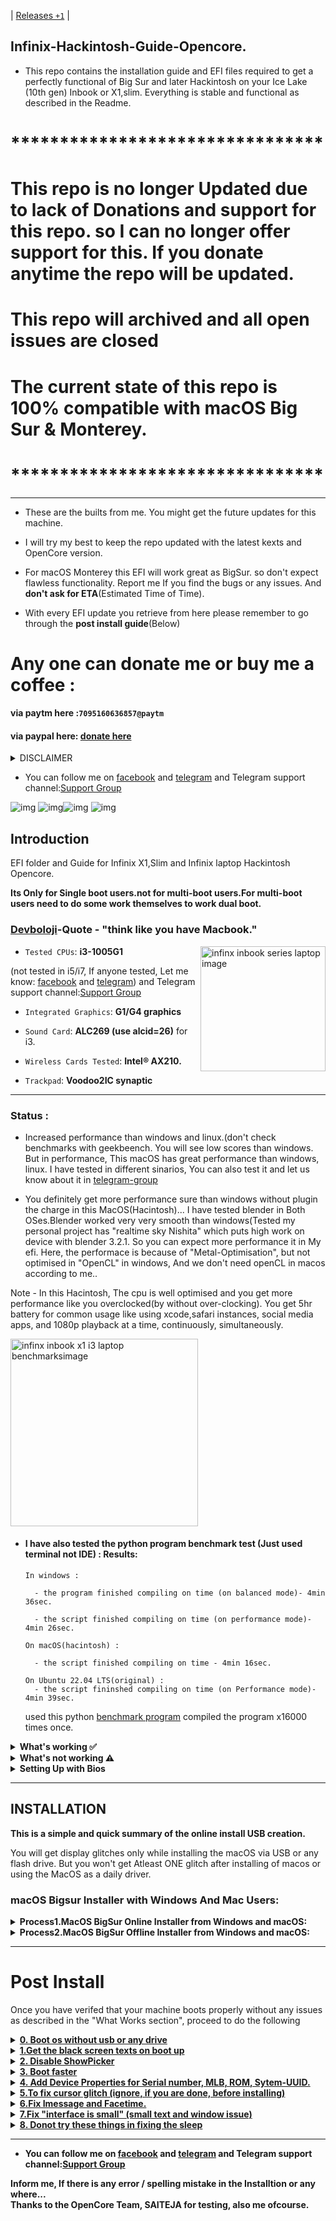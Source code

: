 | [Releases `+1`](https://github.com/devboloji/Infinix-Hackintosh-Guide-Opencore/releases) |


## Infinix-Hackintosh-Guide-Opencore.
- This repo contains the installation guide and EFI files required to get a perfectly functional of Big Sur and later Hackintosh on your Ice Lake (10th gen) Inbook or X1,slim. Everything is stable and functional as described in the Readme.

# ********************************
# This repo is no longer Updated due to lack of Donations and support for this repo. so I can no longer offer support for this. If you donate anytime the repo will be updated.
# This repo will archived and all open issues are closed
# The current state of this repo is 100% compatible with macOS Big Sur & Monterey.
# ********************************

<hr>

- These are the builts from me.  You might get the future updates for this machine.

 - I will try my best to keep the repo updated with the latest kexts and OpenCore version.
 - For macOS Monterey this EFI will work great as BigSur. so don't expect flawless functionality.
 Report me If you find the bugs or any issues. And **don't ask for ETA**(Estimated Time of Time).
- With every EFI update you retrieve from here please remember to go through the **post install guide**(Below)

# Any one can donate me or buy me a coffee :
#### via paytm here :`7095160636857@paytm`
#### via paypal here: [donate here](https://www.paypal.me/369639)
 <details><summary>DISCLAIMER</summary>
 
|                          Disclaimer                               |
|-------------------------------------------------------------------|
|Read the entire README before you start.                           |
|I am not responsible for any damages you may cause.                |
|If you find an error or improve anything,whether in the config or in the documentation,please consider opening an issue or pull request.|    

 </details>
 
- You can follow me on [facebook](https://www.facebook.com/sai.dev.92317) and [telegram](https://t.me/Pappusaidev) and Telegram support channel:[Support Group](https://t.me/infinix_inbook_discussion)

![img](https://img.shields.io/badge/Release%20Update-July-red) ![img](https://img.shields.io/badge/macOS%20Support-Monterey--11.6.7-blue)![img](https://img.shields.io/badge/macOS%20Support-BigSur-blue) ![img](https://img.shields.io/badge/OpenCore%20Version-0.8.2-red)

## Introduction

EFI folder and Guide for Infinix X1,Slim and Infinix laptop Hackintosh Opencore.

**Its Only for Single boot users.not for multi-boot users.For multi-boot users need to do some work themselves to work dual boot.**

### [Devboloji](https://github.com/devboloji)-Quote - "think like you have Macbook."

<img align="right" src="images/infinix laptop image.jpeg" alt="infinx inbook series laptop image" width="200">

- `Tested CPUs`: **i3-1005G1**

(not tested in i5/i7, If anyone tested, Let me know: [facebook](https://www.facebook.com/sai.dev.92317) and [telegram](https://t.me/Pappusaidev)) and Telegram support channel:[Support Group](https://t.me/infinix_inbook_discussion)


- `Integrated Graphics`: **G1/G4 graphics**

- `Sound Card`: **ALC269 (use alcid=26)** for i3.

- `Wireless Cards Tested`: **Intel® AX210.**

- `Trackpad`: **Voodoo2IC synaptic**

<hr>

### Status : 

- Increased performance than windows and linux.(don't check benchmarks with geekbeench. You will see low scores than windows. But in performance, This macOS has great performance than windows, linux. I have tested in different sinarios, You can also test it and let us know about it in [telegram-group](https://t.me/infinix_inbook_discussion)

- You definitely get more performance sure than windows without plugin the charge in this MacOS(Hacintosh)... I have tested blender in Both OSes.Blender worked very very smooth than windows(Tested my personal project has "realtime sky Nishita" which puts high work on device with blender 3.2.1.  So you can expect more performance it in My efi. Here, the performace is because of "Metal-Optimisation", but not optimised in "OpenCL" in windows, And we don't need openCL in macos according to me..

Note - In this Hacintosh, The cpu is well optimised and you get more performance like you overclocked(by without over-clocking). You get 5hr battery for common usage like using xcode,safari instances, social media apps, and 1080p playback at a time, continuously, simultaneously.

<img align="top" src="images/infinix x1 i3 benchmarks.jpeg" alt="infinx inbook x1 i3 laptop benchmarksimage" width="300">

- #### I have also tested the python program benchmark test  (Just used terminal not IDE) : Results:  

      In windows :
      
        - the program finished compiling on time (on balanced mode)- 4min 36sec.

        - the script finished compiling on time (on performance mode)- 4min 26sec.

      On macOS(hacintosh) :
         
        - the script finished compiling on time - 4min 16sec.
     
      On Ubuntu 22.04 LTS(original) :
        - the script fininshed compiling on time (on Performance mode)- 4min 39sec.

   used this python [benchmark program](https://benchmarksgame-team.pages.debian.net/benchmarksgame/program/mandelbrot-python3-7.html) compiled the program x16000 times once.

<details>
 <summary><strong> What's working ✅ </strong></summary>
 </br>
 
- [x] Wifi
- [x] iMessage, FaceTime, App Store, iTunes Store `Please generate your own SMBIOS`read my [post install](https://github.com/devboloji/Infinix-Hackintosh-Opencore-Guide#post-install) which is below the installation.
- [x] Bluetooth (Bluetooth Headphones working, also bluetooth file transfer works)
- [x] OnBoard Audio(Input/ Output)
- [x] USB ports
- [x] Wired headphones
- [x] You will get upto 4 hours to 5 hours battery backup for streaming 1080p-youtube and for coding without any pause.You may get more than me.
- [x] Trackpad 
- [x] brightness keys(To increase(+ve) -> `Pause`key) & (To decrease(-ve) -> `Scr Lk` key)
- [x] Wake / Shutdown
- [x] Short sleep. (If you make sleep for long hours, The laptop shutdowns. To boot up your device you need to plug in the charge like macbook to wake. But you can make sleep to for 1 to 3 hours(but you will lose 3 to 8 percentage for every hour when  you put your device into sleep). 
This is due to continuous fan spinning when sleep. Anyone is welcomed to fix these issues. First contact me to do that
- Everything (Much More).

</details>
<details>
 <summary><strong>What's not working ⚠️</strong></summary>
 </br>
 
* Long Sleep(Using Long sleep, fans still spins and causes battery drain)(Donot use any hibernate app in macos),Read [Post-install](https://github.com/devboloji/Infinix-Hackintosh-Opencore-Guide#post-install) Any one is welcomed to fix this issue, contact me.
* Hdmi slot.
* Don't expect too much battery in this Hackintosh like windows. You get atleast 5-hours battery-backup.
</details>

<details>
 <summary><strong> Setting Up with Bios</strong></summary>
  Note:Most of these options may not be present in your firmware, we recommend matching up as closely as possible but don't be too concerned, if many of these options are not available in your BIOS. You cannot change the cpu,fan and other settings. This is due to Locked-bios(cfg-lock). If anyone unlocked the bios, Please tell that good news in [telegram-Group] (https://t.me/infinix_inbook_discussion) . 
 <details>
<summary><strong>Disable:</strong></summary>
 
- Fast Boot
- disable wake on wlan and bluetooth (which causes sleep issues)
- Disable windows bit-lock encryption (ignore, if you don't lock it)
- Secure Boot
- Serial/COM Port
- VT-d
- CSM
- Thunderbolt(For initial install, as Thunderbolt can cause issues if not setup correctly)
 </details>
<details>
 <summary><strong>Enable:</strong></summary>
 
- VT-x
- Execute Disable Bit
- OS type: Windows 8.1/10 UEFI Mode
- DVMT Pre-Allocated(iGPU Memory): 256MB or MAX
- Set` DVMT Total Gfx Memory` setting to `Max`
- Set `DVMT PPre-Allocated` Setting to `160M` or to `max`
- SATA Mode: AHCI
- Every setting is not Available so check your self
- Intel Virtualization Technology not vt-d.
</details>
</details>

 <hr>
 

## INSTALLATION

**This is a simple and quick summary of the online install USB creation.**

You will get display glitches only while installing the macOS via USB or any flash drive. But you won't get Atleast ONE glitch after installing of macos or using the MacOS as a daily driver.
 ### macOS Bigsur Installer with Windows And Mac Users:
<details>
 <summary><strong>Process1.MacOS BigSur Online Installer from Windows and macOS:</strong></summary>
 
- **`For Windows users`**
1. Download [rufus](https://rufus.ie/en/)
2. Select the desired flash drive or Sdcard you would like to put the installer on under the device option
3. Open rufus and Select `non-bootable` as the `boot selection` (REQUIRED)
4. Select `FAT-32` or `Large FAT-32` as the partition scheme. Hit start(by doing this the sdcard formats so you will lose the all the data in sdcard).
5. If in windows,Open up the usb partition in file explorer and delete all the files created by rufus manually.
- **`For mac users`**
1. Launch `Disk Utility`
2. `Select View` > `Show all devices` at the top left
3. Select your flash drive (root usb device)and format it as `MS-DOS (FAT)` or `FAT-32`
4.change `guid patition table`-> `Master Boot Record Partiton`.
5.hit start(by doing this the sdcard formats so you will lose the all the data in sdcard).

6. Then ........
7. Now, Install Python from Microsoft store or Download manually for MAC and Windows users here -> [python](https://www.python.org/downloads/) (Make sure you select add python x.x to path to environmet variables for windows users.)
8. Download and extract the [OpenCore Package](https://github.com/acidanthera/OpenCorePkg/releases) (Release version is fine).
9.Select the "macrecovery" folder in the "opencorepkg" folder at `/Utilities/macrecovery/`
10.Copy the path of the "macrecovery" folder in file manager or finder.
11.Fire up command prompt or Terminal and type `cd` and hit spacebar and paste the path of the macrecovery folder.
12.For BigSur  -Run the command: `macrecovery.py -b Mac-42FD25EABCABB274 -m 00000000000000000 download`
- For Monterey -Run the command: `macrecovery.py -b Mac-E43C1C25D4880AD6 -m 00000000000000000 download`

13. This will download some files in the macrecovery folder but we only need "BaseSystem.dmg" and "BaseSystem.chunklist" (takes approx. 600mb to 800mb internet)for Downloading the Macos installer.
14.Create a folder in USB or pendrive or flash drive named `com.apple.recovery.boot`.
15. Paste both of those files in the `com.apple.recovery.boot` folder in your flash drive partiton or sdcard or pendrive.
16. Download the latest EFI created [here](https://github.com/devboloji/Infinix-Hackintosh-Guide-Opencore/releases)
17. Copy the folder named `EFI` and paste it in your USB partiton.
#### Note: If you need to edit Config.plist, don't Clover configurator because its opencore. Use OpenCore configurator , use PlistEdit pro, PropperTree, or Xcode.
#### You will get display glitches only while installing the macOS via USB or any flash drive. But you won't get Atleast ONE glitch after installing of macos or using the MacOS as a daily driver.

`Note: Make sure to apply the correct bios settings before continuing (provided above)`

18. Restart your laptop and hit `Delete`button continuously until you go to bios settings.
19. Select your flash drive as temporary boot option in boot menu.
20. Now in the OpenCore menu select the name of your USB partiton.
21. Great! Now install and set up macOS Big Sur as usual(This process will be required 14gb internet to download full Macos bigsur).
22. the system reboots for once or twice so, when rebooting choose the usb everytime until you see your Macos Partition name in boot menu.
23. After booting into OS, You need to downlaod opencore configurator and mount the system drive, Then paste the efi to the mounted efi from the USB or drive. then reboot and remove usb.

 </details>
 <details>
  <summary><strong>Process2.MacOS BigSur Offline Installer from Windows and macOS:</strong></summary>
 
- 1.Search and Download Olarila BigSur or Monterey .raw from [Here](https://www.olarila.com/topic/6278-hackintosh-and-macintosh-olarila-vanilla-images-macos/)the latest version of bigsur is 11.6.7 and for Monterey is 12.3.1
- 2.Download etcher from [here](https://www.balena.io/etcher/)
- 3.Make Usb bootable (Flash the Sdcard) using Etcher and olarila bigsur.
- 4.mount the efi of Sdcard or bootable drive.You can watch about mounting the efi in windows[Youtube](https://www.youtube.com/watch?v=-XwKjS6hbwQ) just watch how to select the olarila image from the website and mounting the efi 
- For mac users use Opencore Configurator.app official [here](https://mackie100projects.altervista.org/download-opencore-configurator/)
- 5.Delete the default EFI folder which is in bootable usb
- 6.and paste the Efi to USB. Download Efi [here](https://github.com/devboloji/Infinix-Hackintosh-Guide-Opencore)

#### Note: If you need to edit Config.plist, don't Clover configurator because its opencore. Use OpenCore configurator , use PlistEdit pro, PropperTree, or Xcode.
#### You will get display glitches only while installing the macOS via USB or any flash drive. But you won't get Atleast ONE glitch after installing of macos or using the MacOS as a daily driver.

- 7.Restart your laptop and hit `Delete`button continuously until you go to bios settings.
- 8.Select your sd card or flash drive as temporary boot option in boot menu.
- 9.Now in the OpenCore menu select the name of your USB partiton
- install.Enjoy!!!!
- 10.After booting into OS, You need to downlaod opencore configurator and mount the system drive, Then paste the efi to the mounted efi from the USB or drive. then reboot and remove usb.

</details>
<hr>

# Post Install
Once you have verifed that your machine boots properly without any issues as described in the "What Works section", proceed to do the following

<details><summary><strong><ins>0. Boot os without usb or any drive</ins></strong></summary>
 
After booting into OS, You need to downlaod opencore configurator and mount the system drive, Then paste the efi to the mounted efi from the USB or drive. then reboot and remove usb.
</details>

<details><summary><strong><ins>1.Get the black screen texts on boot up</ins></strong></summary>

( Enabling Verbose mode)A real hackintosh User uses this. To enable it, In Config.plist, navigate to NVRAM -> Add -> `7C436110-AB2A-4BBB-A880-FE41995C9F82` -> `boot-args` and give a single space and add the `-v` argument.
 </details>

<details><summary><strong><ins> 2. Disable ShowPicker</ins></strong></summary>
 
In the Config.plist, You can disable the boot picker screen so that you boot straight to th Apple logo by setting under `Misc` -> `Boot` -> `ShowPicker` False (NO)
Note: you can still see the boot picker with ShowPicker set to no/false by spamming Esc before the apple logo is displayed during boot.
</details>

<details><summary><strong><ins>3. Boot faster</ins></strong></summary>
You can Disable IntelBluetoothFirmware.kext & IntelBluetoothInjector.kext to be able to Boot faster those kexts in config.plist for BigSur.
For Monterey, Disable IntelBluetoothFirmware.kext & Bluetool fixup.kext to be able to Boot faster those kexts in config.plist
This is not done by default to bluetooth working.

***For those on macOS Monterey do not enable IntelBluetoothInjector kext because the system will not boot***
</details>  

<details><summary><strong><ins> 4. Add Device Properties for Serial number, MLB, ROM, Sytem-UUID.</ins></strong></summary>
 
Use `MacBookAir9,1` SMBios. Recommended : opencore configurator, Go to the  `PlatformInfo >SMBios`Tick the "Add to the section to config file" in `SMBIOS` and `DATAHUB -GENERIC- PLATFORMNVRAM` and continue your Adding your SMBIOS.
Follow this [Opencore guide](https://dortania.github.io/OpenCore-Post-Install/universal/iservices.html#generate-a-new-serial) to set up serial number and the accompanying info to get iServices.
 
 Trick to Get exact Processor details in System Information - When you are adding the smbios, Edit `processor type` -> `0` or delete inside of `processor-type` .
 </details>
 
<details><summary><strong><ins> 5.To fix cursor glitch (ignore, if you are done, before installing)</ins></strong></summary>
 
Goto Bios Settings -> `Chipset Section -> System Agent (SA) Configuration -> Graphics Configuration`

Set` DVMT Total Gfx Memory` setting to `Max`
Set `DVMT PPre-Allocated` Setting to `160M` or to `max`
</details>
<details><summary><strong><ins>6.Fix Imessage and Facetime. </ins></strong></summary>
 
If you are new to the apple account or if you are using apple account for the first time in hackintosh, You need to use the apple account for one month and use icloud. Even though, the imessages or factime don't work..
The thing is "Use it" for a month or more and automatically after some days, Magically facetime and imessages workss...Tada...
 </details>
 
 <details><summary><strong><ins> 7.Fix "interface is small" (small text and window issue)</ins></string></summary>
 
- To fix, use [one key high dpi](https://github.com/xzhih/one-key-hidpi) here and run `hidpi.command` in the folder and choose `(1) Enable HIDPI` by typing `1` -> Then choose `Macbook` -> choose  `(2) 1920x1080 Display (use 1424x802, fix underscaled after sleep)` -> Reboot your device.
 
-  After rebooting, go to `system Preferences` -> `Display` -> choose `Scaled` and select what you like.
  </details>
  
<details><summary><strong><ins> 8. Donot try these things in fixing the sleep </ins></strong></summary>
 
 - Donot use any hibernate app in macos.
 - Donot try [opencore sleep fix](https://dortania.github.io/OpenCore-Post-Install/universal/sleep.html#preparations) .
 If you use these! When you put your device sleep, the laptop reboots automatically after 30sec. To fix that you need to reinstall the macOS.
 </details>
 
<hr>

- You can follow me on [facebook](https://www.facebook.com/sai.dev.92317) and [telegram](https://t.me/Pappusaidev) and Telegram support channel:[Support Group](https://t.me/infinix_inbook_discussion)

 Inform me, If there is any error / spelling mistake in the Installtion or any where...                                                                      
Thanks to the OpenCore Team, SAITEJA for testing, also me ofcourse.

